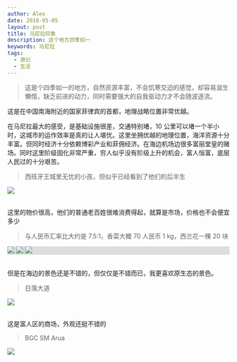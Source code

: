 ```yaml
---
author: Alex
date: 2018-05-05
layout: post
title: 马尼拉印象
description: 这个地方四季如一
keywords: 马尼拉
tags: 
  - 游记
  - 生活
---
```


> 这是个四季如一的地方，自然资源丰富，不会饥寒交迫的感觉，却容易滋生懒惰，缺乏前进的动力，同时需要强大的自我驱动力才不会随波逐流。

这是在中国南海附近的国家菲律宾的首都，地理战略位置非常优越。

在马尼拉最大的感受，是基础设施很差，交通特别堵，10 公里可以堵一个半小时，这城市的运作效率是真的让人堪忧。这里坐拥优越的地理位置，海洋资源十分丰富。但同时经济十分依赖博彩产业和菲佣经济。在海边机场边很多富丽堂皇的赌场。同时这里阶级固化非常严重，穷人似乎没有阶级上升的机会，富人恒富，底层人民过的十分艰苦。

<escape>
  <blockquote>西班牙王城里无忧的小孩，但似乎已经看到了他们的后半生</blockquote>
  <div class="photoset-grid" data-layout="1">
    <img src="/assets/images/trip/manila/8.jpg">
  </div>
  <br />
</escape>

这里的物价很高，他们的普通老百姓很难消费得起，就算是市场，价格也不会便宜多少

<escape>
  <blockquote>与人民币汇率比大约是 7.5:1，香菜大概 70 人民币 1 kg，西兰花一棵 20 块</blockquote>
  <div class="photoset-grid" data-layout="3" style="background-color: #DDD">
    <img src="/assets/images/trip/manila/9.jpg">
    <img src="/assets/images/trip/manila/10.jpg">
    <img src="/assets/images/trip/manila/11.jpg">
  </div>
  <br />
</escape>

但是在海边的景色还是不错的，但仅仅是不错而已，我更喜欢原生态的景色。

<escape>
  <blockquote>日落大道</blockquote>
  <div class="photoset-grid" data-layout="1">
    <img src="/assets/images/trip/manila/1.jpg">
  </div>
  <br />
</escape>

这是富人区的商场，外观还挺不错的

<escape>
  <blockquote>BGC SM Arua</blockquote>
  <div class="photoset-grid" data-layout="1">
    <img src="/assets/images/trip/manila/3.jpg">
  </div>
  <br />
</escape>
